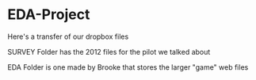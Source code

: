 EDA-Project
===========

Here's a transfer of our dropbox files


SURVEY Folder has the 2012 files for the pilot we talked about

EDA Folder is one made by Brooke that stores the larger "game" web files